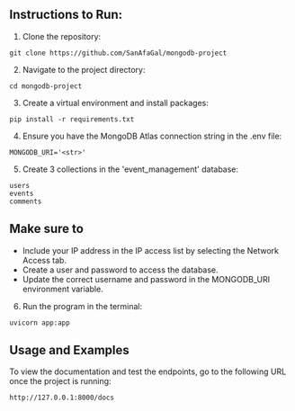 
## Instructions to Run:

1. Clone the repository:

```
git clone https://github.com/SanAfaGal/mongodb-project
```

2. Navigate to the project directory:
```
cd mongodb-project
```

3. Create a virtual environment and install packages:
```
pip install -r requirements.txt
```

4. Ensure you have the MongoDB Atlas connection string in the .env file:
```
MONGODB_URI='<str>'
```

5. Create 3 collections in the 'event_management' database:
```
users
events
comments
```

## Make sure to

- Include your IP address in the IP access list by selecting the Network Access tab.
- Create a user and password to access the database.
- Update the correct username and password in the MONGODB_URI environment variable.

6. Run the program in the terminal:
```
uvicorn app:app
```
## Usage and Examples


To view the documentation and test the endpoints, go to the following URL once the project is running:

```
http://127.0.0.1:8000/docs
```

